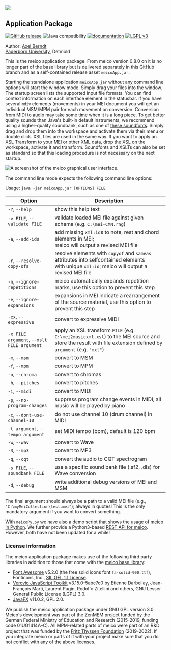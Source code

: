 ![](https://github.com/cemfi/meico/blob/master/figures/meico_title_small.png)
## Application Package

[![GitHub release](https://img.shields.io/github/release/cemfi/meico.svg)](https://github.com/cemfi/meico/releases/latest) 
![Java compatibility](https://img.shields.io/badge/Java-1.8--10-blue)
[![documentation](https://img.shields.io/badge/doc-JavaDoc-green.svg)](https://github.com/cemfi/meico/blob/meicoApp/docs)
[![LGPL v3](https://img.shields.io/github/license/cemfi/meico.svg)](https://github.com/cemfi/meico/blob/meicoApp/LICENSE) 

Author: [Axel Berndt](https://github.com/axelberndt)<br>
[Paderborn University](https://www.muwi-detmold-paderborn.de/personen/professorinnen-und-professoren/prof-dr-ing-axel-berndt), Detmold

This is the meico application package. From meico version 0.8.0 on it is no longer part of the base library but is delivered separately in this GitHub branch and as a self-contained release asset `meicoApp.jar`.

Starting the standalone application `meicoApp.jar` without any command line options will start the window mode. Simply drag your files into the window. The startup screen lists the supported input file formats. You can find context information on each interface element in the statusbar. If you have several `mdiv` elements (movements) in your MEI document you will get an individual MSM/MPM pair for each movement on conversion. Conversion from MIDI to audio may take some time when it is a long piece. To get better quality sounds than Java's built-in default instruments, we recommend using a higher-quality soundbank, such as one of [these soundfonts](https://sourceforge.net/projects/androidframe/files/soundfonts/). Simply drag and drop them into the workspace and activate them via their menu or double click. XSL files are used in the same way. If you want to apply an XSL Transform to your MEI or other XML data, drop the XSL on the workspace, activate it and transform. Soundfonts and XSLTs can also be set as standard so that this loading procedure is not necessary on the next startup.

![A screenshot of the meico graphical user interface.](https://github.com/cemfi/meico/blob/master/figures/meico-screenshot_01.png)

The command line mode expects the following command line options:

Usage: `java -jar meicoApp.jar [OPTIONS] FILE`

| Option                            | Description                                                                                                                         |
|-----------------------------------|-------------------------------------------------------------------------------------------------------------------------------------|
| `-?`, `--help`                    | show this help text                                                                                                                 |
| `-v FILE`, `--validate FILE`      | validate loaded MEI file against given schema (e.g. `C:\mei-CMN.rng`)                                                               |
| `-a`, `--add-ids`                 | add missing `xml:id`s to note, rest and chord elements in MEI;<br>meico will output a revised MEI file                              |
| `-r`, `--resolve-copy-ofs`        | resolve elements with `copyof` and `sameas` attributes into selfcontained elements<br>with unique `xml:id`; meico will output a revised MEI file |
| `-n`, `--ignore-repetitions`      | meico automatically expands repetition marks, use this option to prevent this step                                                  |
| `-e`, `--ignore-expansions`       | expansions in MEI indicate a rearrangement of the source material, use this option to prevent this step                             |
| `-ex`, `--expressive`             | convert to expressive MIDI                                                                                                          |
| `-x FILE argument`, `--xslt FILE argument` | apply an XSL transform `FILE` (e.g. `C:\mei2musicxml.xsl`) to the MEI source and store the result with file extension defined by `argument` (e.g. `"mxl"`) |
| `-m`, `--msm`                     | convert to MSM                                                                                                                      |
| `-f`, `--mpm`                     | convert to MPM                                                  |
| `-o`, `--chroma`                  | convert to chromas                                                                                                                  |
| `-h`, `--pitches`                 | convert to pitches                                                                                                                  |
| `-i`, `--midi`                    | convert to MIDI                                                                               |
| `-p`, `--no-program-changes`      | suppress program change events in MIDI, all music will be played by piano                                                           |
| `-c`, `--dont-use-channel-10`     | do not use channel 10 (drum channel) in MIDI                                                                                        |
| `-t argument`, `--tempo argument` | set MIDI tempo (bpm), default is 120 bpm                                                                                            |
| `-w`, `--wav`                     | convert to Wave                                                                                                                     |
| `-3`, `--mp3`                     | convert to MP3                                                                                                                      |
| `-q`, `--cqt`                     | convert the audio to CQT spectrogram                                                                                                |
| `-s FILE`, `--soundbank FILE`     | use a specific sound bank file (.sf2, .dls) for Wave conversion                                                                     |
| `-d`, `--debug`                   | write additional debug versions of MEI and MSM                                                                                      |


The final argument should always be a path to a valid MEI file (e.g., `"C:\myMeiCollection\test.mei"`); always in quotes! This is the only mandatory argument if you want to convert something.

With `meicoPy.py` we have also a demo script that shows the usage of [meico in Python](https://github.com/cemfi/meico/blob/meicoApp/meicoPy). We further provide a Python3-based [REST API for meico](https://github.com/cemfi/meico/tree/meicoApp/rest). However, both have not been updated for a while!

### License information

The meico application package makes use of the following third party libraries in addition to those that come with the [meico base library](https://github.com/cemfi/meico/tree/master):
- [Font Awesome](https://fontawesome.com/) v5.2.0 (the free solid icons font `fa-solid-900.ttf`), Fonticons, Inc., [SIL OFL 1.1 License](https://scripts.sil.org/OFL).
- [Verovio JavaScript Toolkit](https://www.verovio.org/index.xhtml) v3.15.0-5abc7c0 by Etienne Darbellay, Jean-François Marti, Laurent Pugin, Rodolfo Zitellini and others, GNU Lesser General Public License (LGPL) 3.0.
- [JavaFX](https://gluonhq.com/products/javafx/) v11.0.2, GPL 2.0.

We publish the meico application package under GNU GPL version 3.0. Meico's development was part of the ZenMEM project funded by the German Federal Ministry of Education and Research (2015-2019, funding code 01UG1414A–C). All MPM-related parts of meico were part of an R&D project that was funded by the [Fritz Thyssen Foundation](https://www.fritz-thyssen-stiftung.de/en/) (2019-2022). If you integrate meico or parts of it with your project make sure that you do not conflict with any of the above licenses.
